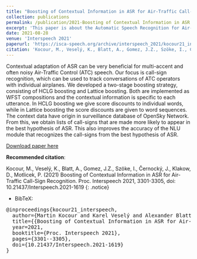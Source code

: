 ```yaml
---
title: "Boosting of Contextual Information in ASR for Air-Traffic Call-Sign Recognition"
collection: publications
permalink: /publication/2021-Boosting of Contextual Information in ASR for Air-Traffic Call-Sign Recognition
excerpt: 'This paper is about the Automatic Speech Recognition for Air-traffic Control Communications'
date: 2021-08-28
venue: 'Interspeech 2021'
paperurl: 'https://isca-speech.org/archive/interspeech_2021/kocour21_interspeech.html'
citation: 'Kocour, M., Veselý, K., Blatt, A., Gomez, J.Z., Szöke, I., Černocký, J., Klakow, D., Motlicek, P. (2021) Boosting of Contextual Information in ASR for Air-Traffic Call-Sign Recognition. Proc. Interspeech 2021, 3301-3305, doi: 10.21437/Interspeech.2021-1619.'
---
```


Contextual adaptation of ASR can be very beneficial for multi-accent and often noisy Air-Traffic Control (ATC) speech. Our focus is call-sign recognition, which can be used to track conversations of ATC operators with individual airplanes. We developed a two-stage boosting strategy, consisting of HCLG boosting and Lattice boosting. Both are implemented as WFST compositions and the contextual information is specific to each utterance. In HCLG boosting we give score discounts to individual words, while in Lattice boosting the score discounts are given to word sequences. The context data have origin in surveillance database of OpenSky Network. From this, we obtain lists of call-signs that are made more likely to appear in the best hypothesis of ASR. This also improves the accuracy of the NLU module that recognizes the call-signs from the best hypothesis of ASR.


[Download paper here](https://github.com/JuanPZuluaga/JuanPZuluaga.github.io/blob/master/files/pdf/2021_Boosting%20of%20contextual%20information%20in%20ASR%20for_2021.pdf)

**Recommended citation**: 

Kocour, M., Veselý, K., Blatt, A., Gomez, J.Z., Szöke, I., Černocký, J., Klakow, D., Motlicek, P. (2021) Boosting of Contextual Information in ASR for Air-Traffic Call-Sign Recognition. Proc. Interspeech 2021, 3301-3305, doi: 10.21437/Interspeech.2021-1619
{: .notice}

- BibTeX:

<pre>
@inproceedings{kocour21_interspeech,
  author={Martin Kocour and Karel Veselý and Alexander Blatt and Juan Zuluaga Gomez and Igor Szöke and Jan Černocký and Dietrich Klakow and Petr Motlicek},
  title={{Boosting of Contextual Information in ASR for Air-Traffic Call-Sign Recognition}},
  year=2021,
  booktitle={Proc. Interspeech 2021},
  pages={3301--3305},
  doi={10.21437/Interspeech.2021-1619}
}
</pre>